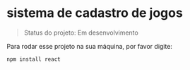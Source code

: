 <h1>sistema de cadastro de jogos</h1>

>Status do projeto: Em desenvolvimento

Para rodar esse projeto na sua máquina, por favor digite:

```
npm install react 
```
